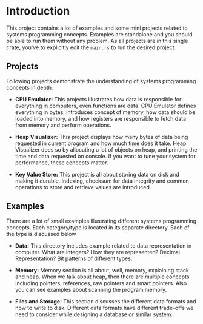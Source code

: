 # Introduction

This project contains a lot of examples and some mini projects related to systems programming concepts. Examples are standalone and you should be able to run them without any problem. As all projects are in this single crate, you've to explicitly edit the `main.rs` to run the desired project.

## Projects
Following projects demonstrate the understanding of systems programming concepts in depth.

- **CPU Emulator:** This projects illustrates how data is responsible for everything in computers, even functions are data. CPU Emulator defines everything in bytes, introduces concept of memory, how data should be loaded into memory, and how registers are responsible to fetch data from memory and perform operations.

- **Heap Visualizer:** This project displays how many bytes of data being requested in current program and how much time does it take. Heap Visualizer does so by allocating a lot of objects on heap, and printing the time and data requested on console. If you want to tune your system for performance, these concepts matter.

- **Key Value Store:** This project is all about storing data on disk and making it durable. Indexing, checksum for data integrity and common operations to store and retrieve values are introduced.

## Examples
There are a lot of small examples illustrating different systems programming concepts. Each category/type is located in its separate directory. Each of the type is discussed below

- **Data:** This directory includes example related to data representation in computer. What are integers? How they are represented? Decimal Representation? Bit patterns of different types.

- **Memory:** Memory section is all about, well, memory, explaining stack and heap. When we talk about heap, then there are multiple concepts including pointers, references, raw pointers and smart pointers. Also you can see examples about scanning the program memory.

- **Files and Storage:** This section discusses the different data formats and how to write to disk. Different data formats have different trade-offs we need to consider while designing a database or similar system.